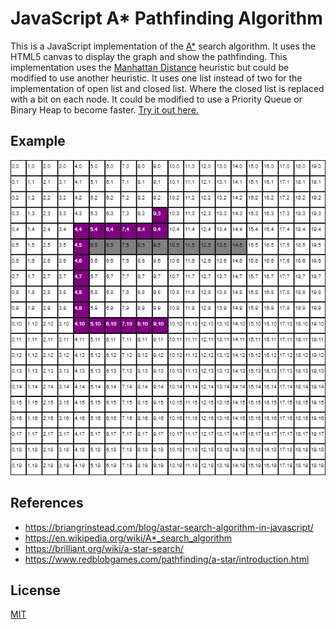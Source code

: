 # JavaScript A* Pathfinding Algorithm

This is a JavaScript implementation of the [A*][astar] search algorithm. It uses the HTML5 canvas to display the graph and show the pathfinding. This implementation uses the [Manhattan Distance][manhat] heuristic but could be modified to use another heuristic. It uses one list instead of two for the implementation of open list and closed list. Where the closed list is replaced with a bit on each node. It could be modified to use a Priority Queue or Binary Heap to become faster. [Try it out here.][demo]

## Example
<img src="./example.png">

## References
- https://briangrinstead.com/blog/astar-search-algorithm-in-javascript/
- https://en.wikipedia.org/wiki/A*_search_algorithm
- https://brilliant.org/wiki/a-star-search/
- https://www.redblobgames.com/pathfinding/a-star/introduction.html

## License
[MIT][License]

[astar]: https://en.wikipedia.org/wiki/A*_search_algorithm
[manhat]: https://en.wikipedia.org/wiki/Taxicab_geometry
[demo]: https://max.lat/astar
[license]: https://choosealicense.com/licenses/mit/
